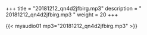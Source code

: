 +++
title = "20181212_qn4d2jfbirg.mp3"
description = " 20181212_qn4d2jfbirg.mp3 "
weight = 20
+++

{{< myaudio01 mp3="20181212_qn4d2jfbirg.mp3" >}}

